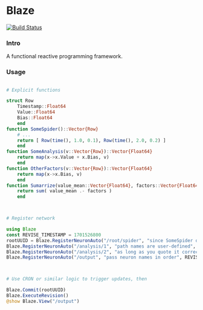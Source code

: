 # Blaze

[![Build Status](https://github.com/Cyvadra/Blaze.jl/actions/workflows/CI.yml/badge.svg?branch=main)](https://github.com/Cyvadra/Blaze.jl/actions/workflows/CI.yml?query=branch%3Amain)

### Intro
A functional reactive programming framework.


### Usage

```julia

# Explicit functions

struct Row
	Timestamp::Float64
	Value::Float64
	Bias::Float64
	end
function SomeSpider()::Vector{Row}
	# ...
	return [ Row(time(), 1.0, 0.1), Row(time(), 2.0, 0.2) ]
	end
function SomeAnalysis(v::Vector{Row})::Vector{Float64}
	return map(x->x.Value + x.Bias, v)
	end
function OtherFactors(v::Vector{Row})::Vector{Float64}
	return map(x->x.Bias, v)
	end
function Sumarrize(value_mean::Vector{Float64}, factors::Vector{Float64})::Float64
	return sum( value_mean .- factors )
	end



# Register network

using Blaze
const REVISE_TIMESTAMP = 1701526800
rootUUID = Blaze.RegisterNeuronAuto("/root/spider", "since SomeSpider doesn't take any params, use an empty array as its input.", REVISE_TIMESTAMP, String[], SomeSpider)
Blaze.RegisterNeuronAuto("/analysis/1", "path names are user-defined", REVISE_TIMESTAMP, String["/root/spider"], SomeAnalysis)
Blaze.RegisterNeuronAuto("/analysis/2", "as long as you quote it correctly", REVISE_TIMESTAMP, String["/root/spider"], OtherFactors)
Blaze.RegisterNeuronAuto("/output", "pass neuron names in order", REVISE_TIMESTAMP, String["/analysis/1", "/analysis/2"], Sumarrize)



# Use CRON or similar logic to trigger updates, then

Blaze.Commit(rootUUID)
Blaze.ExecuteRevision()
@show Blaze.View("/output")



```
